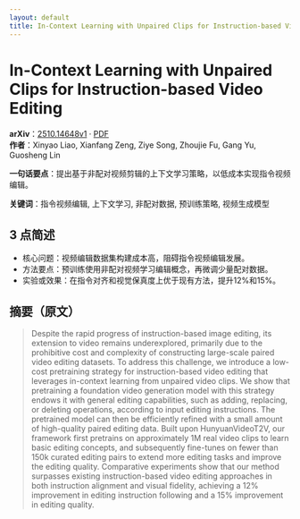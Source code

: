 ```yaml
---
layout: default
title: In-Context Learning with Unpaired Clips for Instruction-based Video Editing
---
```


# In-Context Learning with Unpaired Clips for Instruction-based Video Editing
**arXiv**：[2510.14648v1](https://arxiv.org/abs/2510.14648) · [PDF](https://arxiv.org/pdf/2510.14648.pdf)  
**作者**：Xinyao Liao, Xianfang Zeng, Ziye Song, Zhoujie Fu, Gang Yu, Guosheng Lin  

**一句话要点**：提出基于非配对视频剪辑的上下文学习策略，以低成本实现指令视频编辑。

**关键词**：指令视频编辑, 上下文学习, 非配对数据, 预训练策略, 视频生成模型

## 3 点简述
- 核心问题：视频编辑数据集构建成本高，阻碍指令视频编辑发展。
- 方法要点：预训练使用非配对视频学习编辑概念，再微调少量配对数据。
- 实验或效果：在指令对齐和视觉保真度上优于现有方法，提升12%和15%。

## 摘要（原文）

> Despite the rapid progress of instruction-based image editing, its extension
> to video remains underexplored, primarily due to the prohibitive cost and
> complexity of constructing large-scale paired video editing datasets. To
> address this challenge, we introduce a low-cost pretraining strategy for
> instruction-based video editing that leverages in-context learning from
> unpaired video clips. We show that pretraining a foundation video generation
> model with this strategy endows it with general editing capabilities, such as
> adding, replacing, or deleting operations, according to input editing
> instructions. The pretrained model can then be efficiently refined with a small
> amount of high-quality paired editing data. Built upon HunyuanVideoT2V, our
> framework first pretrains on approximately 1M real video clips to learn basic
> editing concepts, and subsequently fine-tunes on fewer than 150k curated
> editing pairs to extend more editing tasks and improve the editing quality.
> Comparative experiments show that our method surpasses existing
> instruction-based video editing approaches in both instruction alignment and
> visual fidelity, achieving a 12\% improvement in editing instruction following
> and a 15\% improvement in editing quality.

